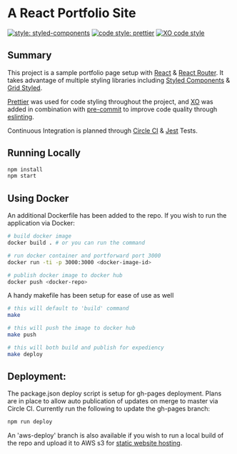 # A React Portfolio Site

[![style: styled-components](https://img.shields.io/badge/style-%F0%9F%92%85%20styled--components-orange.svg?colorB=daa357&colorA=db748e)](https://github.com/styled-components/styled-components)
[![code style: prettier](https://img.shields.io/badge/code_style-prettier-ff69b4.svg?style=flat-square)](https://github.com/prettier/prettier)
[![XO code style](https://img.shields.io/badge/code_style-XO-5ed9c7.svg)](https://github.com/xojs/xo)

## Summary

This project is a sample portfolio page setup with [React](https://reactjs.org/) & [React Router](https://github.com/ReactTraining/react-router).
It takes advantage of multiple styling libraries including [Styled Components](https://www.styled-components.com/) & [Grid Styled](http://jxnblk.com/grid-styled/).

[Prettier](https://github.com/prettier/prettier) was used for code styling throughout the project, and [XO](https://github.com/xojs/xo) was added in combination with [pre-commit](https://www.npmjs.com/package/pre-commit) to improve code quality through [eslinting](https://eslint.org/).

Continuous Integration is planned through [Circle CI](https://circleci.com/) & [Jest](https://facebook.github.io/jest/) Tests.

## Running Locally

```bash
npm install
npm start
```

## Using Docker

An additional Dockerfile has been added to the repo. If you wish to run the application via Docker:

```bash
# build docker image
docker build . # or you can run the command

# run docker container and portforward port 3000
docker run -ti -p 3000:3000 <docker-image-id>

# publish docker image to docker hub
docker push <docker-repo>
```

A handy makefile has been setup for ease of use as well

```bash
# this will default to 'build' command
make

# this will push the image to docker hub
make push

# this will both build and publish for expediency
make deploy
```

## Deployment:
The package.json deploy script is setup for gh-pages deployment. Plans are in place to allow auto publication of updates on merge to master via Circle CI.
Currently run the following to update the gh-pages branch:

```bash
npm run deploy
```

An 'aws-deploy' branch is also available if you wish to run a local build of the repo and upload it to AWS s3 for [static website hosting](https://docs.aws.amazon.com/AmazonS3/latest/dev/website-hosting-custom-domain-walkthrough.html).
